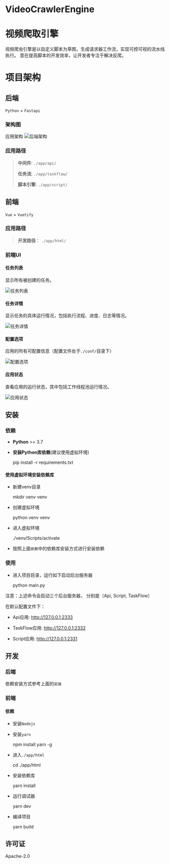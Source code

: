 VideoCrawlerEngine
===============

# 视频爬取引擎

视频爬虫引擎是以自定义脚本为草图，生成请求器工作流，实现可控可视的流水线执行。
意在提高脚本的开发效率，让开发者专注于解决反爬。


# 项目架构

## 后端

``Python`` + ``Fastapi``

### 架构图

应用架构
![后端架构](./docs/img/backend.png)


### 应用路径
> 
> __中间件__: ``./app/api/``
>
> __任务流__: ``./app/taskflow/``
>   
> __脚本引擎__: ``./app/script/``
>   

## 前端

``Vue`` + ``Vuetify``

### 应用路径
> __开发路径__： ``./app/html/``


### 前端UI

#### 任务列表 
显示所有被创建的任务。

![任务列表](./docs/img/task_view.png)

#### 任务详情
显示任务的具体运行情况，包括执行流程、进度、日志等情况。

![任务详情](./docs/img/task_detail.png)

#### 配置选项
应用的所有可配置信息（配置文件处于``./conf/``目录下）

![配置选项](./docs/img/settings.png)

#### 应用状态
查看应用的运行状态，其中包括工作线程池运行情况。

![应用状态](./docs/img/app_state.png)

## 安装

### 依赖

- __Python__ >= 3.7

- __安装Python库依赖__(建议使用虚拟环境)


    pip install -r requirements.txt


#### __使用虚拟环境安装依赖库__

- 新建venv目录


    mkdir venv venv

- 创建虚拟环境

    
    python venv venv


- 进入虚拟环境
    
    
    ./venv/Scripts/activate
    

- 按照上面``依赖``中的依赖库安装方式进行安装依赖

    
### 使用

- 进入项目目录，运行如下启动后台服务器


    python main.py

注意：上述命令会启动三个后台服务器，
分别是（Api, Script, TaskFlow）

在默认配置文件下：

- Api应用: http://127.0.0.1:2333

- TaskFlow应用: http://127.0.0.1:2332

- Script应用: http://127.0.0.1:2331

## 开发


### 后端

依赖安装方式参考上面的``安装``

### 前端


#### 依赖
- 安装``Nodejs``

- 安装``yarn``

    
    npm install yarn -g
    
- 进入``./app/html``


    cd ./app/html
    
- 安装依赖库


    yarn install

- 运行调试器


    yarn dev


- 编译项目


    yarn build

## 许可证

Apache-2.0
